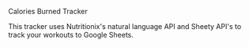 Calories Burned Tracker

This tracker uses Nutritionix's natural language API and Sheety API's to track your workouts to Google Sheets.
